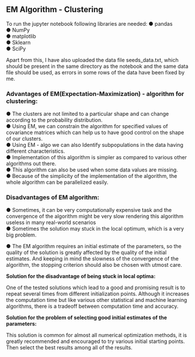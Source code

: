 ## **EM Algorithm - Clustering**

To run the jupyter notebook following libraries are needed:
●	 pandas\
●	 NumPy\
●	 matplotlib\
●	 Sklearn\
●	 SciPy

Apart from this, I have also uploaded the data file seeds_data.txt, which should be present in the same directory as the notebook and the same data file should be used, as errors in some rows of the data have been fixed by me.


### **Advantages of EM(Expectation-Maximization) - algorithm for clustering:**

●	The clusters are not limited to a particular shape and can change according to the probability distribution.\
●	Using EM, we can constrain the algorithm for specified values of covariance matrices which can help us to have good control on the shape of our clusters.\
●	Using EM - algo we can also Identify subpopulations in the data having different characteristics.\
●	Implementation of this algorithm is simpler as compared to various other algorithms out there.\
●	This algorithm can also be used when some data values are missing.\
●	Because of the simplicity of the implementation of the algorithm, the whole algorithm can be parallelized easily.

### **Disadvantages of EM algorithm:**
	
●	Sometimes, it can be very computationally expensive task and the convergence of the algorithm might be very slow rendering this algorithm useless in many real-world scenarios\
●	Sometimes the solution may stuck in the local optimum, which is a very big problem.

●	The EM algorithm requires an initial estimate of the parameters, so the quality of the solution is greatly affected by the quality of the initial estimates. And keeping in mind the slowness of the convergence of the algorithm, the stopping criterion should also be chosen with utmost care.


**Solution for the disadvantage of being stuck in local optima:**

One of the tested solutions which lead to a good and promising result is to repeat several times from different initialization points. Although it increases the computation time but like various other statistical and machine learning algorithms, there is a tradeoff between computation time and accuracy.


**Solution for the problem of selecting good initial estimates of the parameters:**

This solution is common for almost all numerical optimization methods, it is greatly recommended and encouraged to try various initial starting points. Then select the best results among all of the results.


